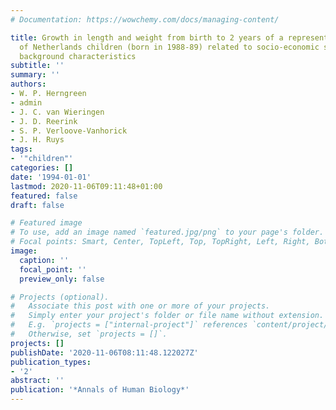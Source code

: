 ```yaml
---
# Documentation: https://wowchemy.com/docs/managing-content/

title: Growth in length and weight from birth to 2 years of a representative sample
  of Netherlands children (born in 1988-89) related to socio-economic status and other
  background characteristics
subtitle: ''
summary: ''
authors:
- W. P. Herngreen
- admin
- J. C. van Wieringen
- J. D. Reerink
- S. P. Verloove-Vanhorick
- J. H. Ruys
tags:
- '"children"'
categories: []
date: '1994-01-01'
lastmod: 2020-11-06T09:11:48+01:00
featured: false
draft: false

# Featured image
# To use, add an image named `featured.jpg/png` to your page's folder.
# Focal points: Smart, Center, TopLeft, Top, TopRight, Left, Right, BottomLeft, Bottom, BottomRight.
image:
  caption: ''
  focal_point: ''
  preview_only: false

# Projects (optional).
#   Associate this post with one or more of your projects.
#   Simply enter your project's folder or file name without extension.
#   E.g. `projects = ["internal-project"]` references `content/project/deep-learning/index.md`.
#   Otherwise, set `projects = []`.
projects: []
publishDate: '2020-11-06T08:11:48.122027Z'
publication_types:
- '2'
abstract: ''
publication: '*Annals of Human Biology*'
---
```

